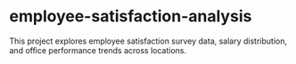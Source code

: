 # employee-satisfaction-analysis
This project explores employee satisfaction survey data, salary distribution, and office performance trends across locations.
